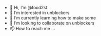 - 👋 Hi, I’m @food2st
- 👀 I’m interested in unblockers
- 🌱 I’m currently learning how to make some
- 💞️ I’m looking to collaborate on unblockers
- 📫 How to reach me ...

<!---
food2st/food2st is a ✨ special ✨ repository because its `README.md` (this file) appears on your GitHub profile.
You can click the Preview link to take a look at your changes.
--->
